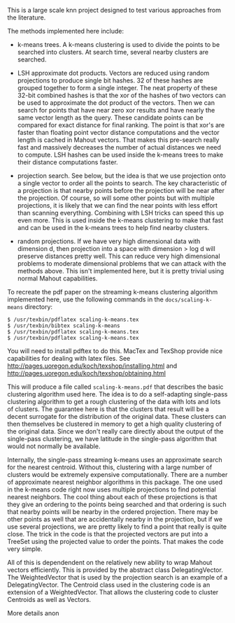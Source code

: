 This is a large scale knn project designed to test various approaches from the literature.

The methods implemented here include:

  - k-means trees.  A k-means clustering is used to divide the points to be searched into clusters.  At search time, several 
nearby clusters are searched.

  - LSH approximate dot products.  Vectors are reduced using random projections to produce single bit hashes.  32 of these 
hashes are grouped together to form a single integer.  The neat property of these 32-bit combined hashes is that the xor
of the hashes of two vectors can be used to approximate the dot product of the vectors.  Then we can search for points that
have near zero xor results and have nearly the same vector length as the query.  These candidate points can be compared for
exact distance for final ranking.  The point is that xor's are faster than floating point vector distance computations and
the vector length is cached in Mahout vectors.  That makes this pre-search really fast and massively decreases the number of 
actual distances we need to compute.  LSH hashes can be used inside the k-means trees to make their distance computations
faster.

  - projection search.  See below, but the idea is that we use projection onto a single vector to order all the points to 
search.  The key characteristic of a projection is that nearby points before the projection will be near after the projection.
Of course, so will some other points but with multiple projections, it is likely that we can find the near points with
less effort than scanning everything.  Combining with LSH tricks can speed this up even more.  This is used inside the k-means
clustering to make that fast and can be used in the k-means trees to help find nearby clusters.

  - random projections.  If we have very high dimensional data with dimension d, then projection into a space with 
dimension > log d will preserve distances pretty well.  This can reduce very high dimensional problems to moderate dimensional
problems that we can attack with the methods above.  This isn't implemented here, but it is pretty trivial using normal
Mahout capabilities.

To recreate the pdf paper on the streaming k-means clustering algorithm implemented here, use the following commands in the `docs/scaling-k-means` directory:

    $ /usr/texbin/pdflatex scaling-k-means.tex 
    $ /usr/texbin/bibtex scaling-k-means
    $ /usr/texbin/pdflatex scaling-k-means.tex 
    $ /usr/texbin/pdflatex scaling-k-means.tex 

You will need to install pdftex to do this. MacTex and TexShop provide nice capabilities
for dealing with latex files.  See http://pages.uoregon.edu/koch/texshop/installing.html
and http://pages.uoregon.edu/koch/texshop/obtaining.html

This will produce a file called `scaling-k-means.pdf` that describes the basic clustering algorithm used here.  The idea is 
to do a self-adapting single-pass clustering algorithm to get a rough clustering of the data with lots and lots of clusters.
The guarantee here is that the clusters that result will be a decent surrogate for the distribution of the original data.  These clusters 
can then themselves be clustered in memory to get a high quality clustering of the original data.  Since we 
don't really care directly about the output of the single-pass clustering, we have latitude in the single-pass algorithm that 
would not normally be available.

Internally, the single-pass streaming k-means uses an approximate search for the nearest centroid.  Without this, clustering
with a large number of clusters would be extremely expensive computationally.  There are a number of approximate nearest
neighbor algorithms in this package.  The one used in the k-means code right now uses multiple projections to find potential
nearest neighbors.  The cool thing about each of these projections is that they give an ordering to the points being searched
and that ordering is such that nearby points will be nearby in the ordered projection.  There may be other points as well
that are accidentally nearby in the projection, but if we use several projections, we are pretty likely to find a point that
really is quite close.  The trick in the code is that the projected vectors are put into a TreeSet using the projected value
to order the points.  That makes the code very simple.

All of this is dependendent on the relatively new ability to wrap Mahout vectors efficiently.  This is provided by the
abstract class DelegatingVector.  The WeightedVector that is used by the projection search is an example of a DelegatingVector.
The Centroid class used in the clustering code is an extension of a WeightedVector.  That allows the clustering code to 
cluster Centroids as well as Vectors.


More details anon
